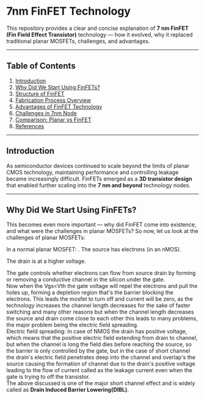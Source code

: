 # 7nm FinFET Technology

This repository provides a clear and concise explanation of **7 nm FinFET (Fin Field Effect Transistor)** technology — how it evolved, why it replaced traditional planar MOSFETs, challenges, and advantages.

---

## Table of Contents
1. [Introduction](#Introduction)
2. [Why Did We Start Using FinFETs?](#why-did-we-start-using-finfets)
3. [Structure of FinFET](#structure-of-finfet)
4. [Fabrication Process Overview](#fabrication-process-overview)
5. [Advantages of FinFET Technology](#advantages-of-finfet-technology)
6. [Challenges in 7nm Node](#challenges-in-7nm-node)
7. [Comparison: Planar vs FinFET](#comparison-planar-vs-finfet)
8. [References](#references)

---

## Introduction
As semiconductor devices continued to scale beyond the limits of planar CMOS technology, maintaining performance and controlling leakage became increasingly difficult. FinFETs emerged as a **3D transistor design** that enabled further scaling into the **7 nm and beyond** technology nodes.

---

## Why Did We Start Using FinFETs?
This becomes even more important — why did FinFET come into existence, and what were the challenges in planar MOSFETs?
So now, let us look at the challenges of planar MOSFETs:

In a normal planar MOSFET:
.
The source has electrons (in an nMOS).

The drain is at a higher voltage.

The gate controls whether electrons can flow from source drain by forming or removing a conductive channel in the silicon under the gate.  
Now when the Vgs<Vth the gate voltage will repel the electrons and pull the holes up, forming a depletion region that's the barrier blocking the electrons. This leads the mosfet to turn off and current will be zero, as the technology increases the channel length decreases for the sake of faster switching and many other reasons but when the channel length decreases the source and drain come close to each other this leads to many problems, the major problem being the electric field spreading.  
Electric field spreading: In case of NMOS the drain has positive voltage, which means that the positive electric field extending from drain to channel, but when the channel is long the field dies before reaching the source, so the barrier is only controlled by the gate, but in the case of short channel the drain's electric field penetrates deep into the channel and overlap's the source causing the formation of channel due to the drain's positive voltage leading to the flow of current called as the leakage current even when the gate is trying to off the transistor.  
The above discussed is one of the major short channel effect and is widely called as **Drain Induced Barrier Lowering(DIBL)**.


